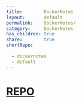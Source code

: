 ```yaml
---  
title:        DockerNotes  
layout:       default  
permalink:    DockerNotes/  
category:     DockerNotes  
has_children: true  
share:        true  
shortRepo:  
  
  - dockernotes  
  - default           
---  
```

  
# [REPO](https://github.com/14paxton/DockerNotes)